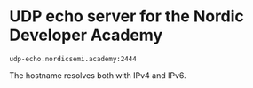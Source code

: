 # UDP echo server for the Nordic Developer Academy

`udp-echo.nordicsemi.academy:2444`

The hostname resolves both with IPv4 and IPv6. 
